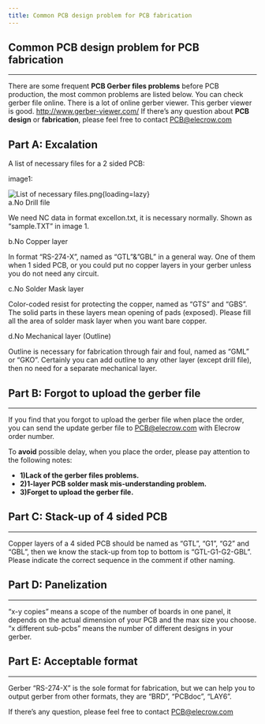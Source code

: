 ```yaml
---
title: Common PCB design problem for PCB fabrication
---
```


## Common PCB design problem for PCB fabrication
-----

There are some frequent **PCB Gerber files problems** before PCB production, the most common problems are listed below. You can check gerber file online. There is a lot of online gerber viewer. This gerber viewer is good. http://www.gerber-viewer.com/ If there’s any question about **PCB design** or **fabrication**, please feel free to contact PCB@elecrow.com

## **Part A: Excalation**

A list of necessary files for a 2 sided PCB:

image1:

![List of necessary files.png](https://wiki.elecrow.com/images/e/e8/List_of_necessary_files.png){loading=lazy}  
a.No Drill file

We need NC data in format excellon.txt, it is necessary normally. Shown as “sample.TXT” in image 1.

b.No Copper layer

In format “RS-274-X”, named as “GTL”&”GBL” in a general way. One of them when 1 sided PCB, or you could put no copper layers in your gerber unless you do not need any circuit.

c.No Solder Mask layer

Color-coded resist for protecting the copper, named as “GTS” and “GBS”. The solid parts in these layers mean opening of pads (exposed). Please fill all the area of solder mask layer when you want bare copper.

d.No Mechanical layer (Outline)

Outline is necessary for fabrication through fair and foul, named as “GML” or “GKO”. Certainly you can add outline to any other layer (except drill file), then no need for a separate mechanical layer.

## **Part B: Forgot to upload the gerber file**
-----

If you find that you forgot to upload the gerber file when place the order, you can send the update gerber file to PCB@elecrow.com with Elecrow order number.

To **avoid** possible delay, when you place the order, please pay attention to the following notes:  
* **1)Lack of the gerber files problems.**  
* **2)1-layer PCB solder mask mis-understanding problem.**  
* **3)Forget to upload the gerber file.**  

## **Part C: Stack-up of 4 sided PCB**
-----

Copper layers of a 4 sided PCB should be named as “GTL”, “G1”, “G2” and “GBL”, then we know the stack-up from top to bottom is “GTL-G1-G2-GBL”. Please indicate the correct sequence in the comment if other naming.

## **Part D: Panelization**
-----

“x-y copies” means a scope of the number of boards in one panel, it depends on the actual dimension of your PCB and the max size you choose. “x different sub-pcbs” means the number of different designs in your gerber.

## **Part E: Acceptable format**
-----

Gerber “RS-274-X” is the sole format for fabrication, but we can help you to output gerber from other formats, they are “BRD”, “PCBdoc”, “LAY6”.

If there’s any question, please feel free to contact PCB@elecrow.com